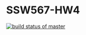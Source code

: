 # SSW567-HW4


[![build status of master](https://app.travis-ci.com/github/nebulouspianist/SSW567-HW4.svg?branch=HW05a_Mocking)](https://app.travis-ci.com/github/nebulouspianist/SSW567-HW4)
